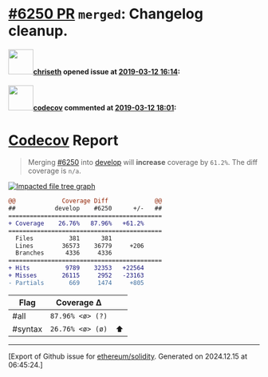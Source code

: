 # [\#6250 PR](https://github.com/ethereum/solidity/pull/6250) `merged`: Changelog cleanup.

#### <img src="https://avatars.githubusercontent.com/u/9073706?v=4" width="50">[chriseth](https://github.com/chriseth) opened issue at [2019-03-12 16:14](https://github.com/ethereum/solidity/pull/6250):



#### <img src="https://avatars.githubusercontent.com/in/254?v=4" width="50">[codecov](https://github.com/apps/codecov) commented at [2019-03-12 18:01](https://github.com/ethereum/solidity/pull/6250#issuecomment-472115093):

# [Codecov](https://codecov.io/gh/ethereum/solidity/pull/6250?src=pr&el=h1) Report
> Merging [#6250](https://codecov.io/gh/ethereum/solidity/pull/6250?src=pr&el=desc) into [develop](https://codecov.io/gh/ethereum/solidity/commit/cfefa2c1d1ff68ded8124e5115a2228496788514?src=pr&el=desc) will **increase** coverage by `61.2%`.
> The diff coverage is `n/a`.

[![Impacted file tree graph](https://codecov.io/gh/ethereum/solidity/pull/6250/graphs/tree.svg?width=650&token=87PGzVEwU0&height=150&src=pr)](https://codecov.io/gh/ethereum/solidity/pull/6250?src=pr&el=tree)

```diff
@@             Coverage Diff             @@
##           develop    #6250      +/-   ##
===========================================
+ Coverage    26.76%   87.96%   +61.2%     
===========================================
  Files          381      381              
  Lines        36573    36779     +206     
  Branches      4336     4336              
===========================================
+ Hits          9789    32353   +22564     
+ Misses       26115     2952   -23163     
- Partials       669     1474     +805
```

| Flag | Coverage Δ | |
|---|---|---|
| #all | `87.96% <ø> (?)` | |
| #syntax | `26.76% <ø> (ø)` | :arrow_up: |


-------------------------------------------------------------------------------



[Export of Github issue for [ethereum/solidity](https://github.com/ethereum/solidity). Generated on 2024.12.15 at 06:45:24.]

